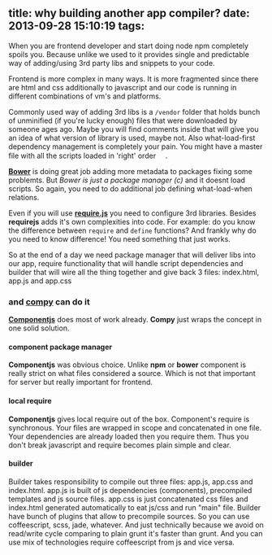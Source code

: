 title: why building another app compiler?
date: 2013-09-28 15:10:19
tags:
---
When you are frontend developer and start doing node npm completely spoils you. Because unlike we used to it provides single and predictable way of adding/using 3rd party libs and snippets to your code.

Frontend is more complex in many ways. It is more fragmented since there are html and css additionally to javascript and our code is running in different combinations of vm's and platforms.

Commonly used way of adding 3rd libs is a `/vendor` folder that holds bunch of unminified (if you're lucky enough) files that were downloaded by someone ages ago. Maybe you will find comments inside that will give you an idea of what version of library is used, maybe not. Also what-load-first dependency management is completely your pain. You might have a master file with all the scripts loaded in 'right' order <img width="15" height="15" src="http://skypeblogs.files.wordpress.com/2011/07/0186-facepalm-30px.png?w=30&h=30">.

[**Bower**](https://github.com/bower/bower) is doing great job adding more metadata to packages fixing some problemts. But *Bower is just a package manager (c)* and it doesnt load scripts. So again, you need to do additional job defining what-load-when relations.

Even if you will use [**require.js**](https://github.com/jrburke/requirejs) you need to configure 3rd libraries. Besides **requirejs** adds it's own complexities into code. For example: do you know the difference between `require` and `define` functions? And frankly why do you need to know difference! You need something that just works.

So at the end of a day we need package manager that will deliver libs into our app, require functionality that will handle script dependencies and builder that will wire all the thing together and give back 3 files: index.html, app.js and app.css

### and [compy](https://github.com/edjafarov/compy) can do it
[**Componentjs**](https://github.com/component/component) does most of work already. **Compy** just wraps the concept in one solid solution.

#### **component package manager**
**Componentjs** was obvious choice. Unlike **npm** or **bower** component is really strict on what files considered a source. Which is not that important for server but really important for frontend.

#### **local require**
**Componentjs** gives local require out of the box. Component's require is synchronous. Your files are wrapped in scope and concatenated in one file. Your dependencies are already loaded then you require them. Thus you don't break javascript and require becomes plain simple and clear.

#### **builder**
Builder takes responsibility to compile out three files: app.js, app.css and index.html. app.js is built of js dependencies (components), precompiled templates and js source files. app.css is just concatenated css files and index.html generated automatically to eat js/css and run "main" file. Builder have bunch of plugins that allow to precompile sources. So you can use coffeescript, scss, jade, whatever. And just technically because we avoid on read/write cycle comparing to plain grunt it's faster than grunt. And you can use mix of technologies require coffeescript from js and vice versa.
